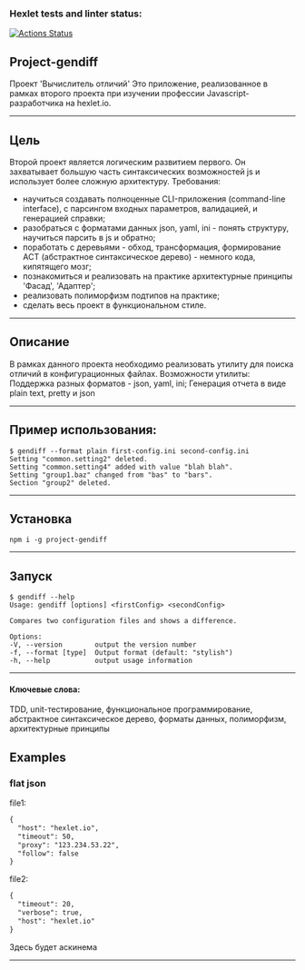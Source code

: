 ### Hexlet tests and linter status:
[![Actions Status](https://github.com/MilaNick/frontend-project-lvl2/workflows/hexlet-check/badge.svg)](https://github.com/MilaNick/frontend-project-lvl2/actions)  
## Project-gendiff

Проект 'Вычислитель отличий'
Это приложение, реализованное в рамках второго проекта при изучении профессии Javascript-разработчика на hexlet.io.
***
## Цель

Второй проект является логическим развитием первого. Он захватывает большую часть синтаксических возможностей js и использует более сложную архитектуру. Требования:
* научиться создавать полноценные CLI-приложения (command-line interface), с парсингом входных параметров, валидацией, и генерацией справки;
* разобраться с форматами данных json, yaml, ini - понять структуру, научиться парсить в js и обратно;
* поработать с деревьями - обход, трансформация, формирование АСТ (абстрактное синтаксическое дерево) - немного кода, кипятящего мозг;
* познакомиться и реализовать на практике архитектурные принципы 'Фасад', 'Адаптер';
* реализовать полиморфизм подтипов на практике;
* сделать весь проект в функциональном стиле.
***
## Описание

В рамках данного проекта необходимо реализовать утилиту для поиска отличий в конфигурационных файлах.
Возможности утилиты:
Поддержка разных форматов - json, yaml, ini;
Генерация отчета в виде plain text, pretty и json
***
## Пример использования:

```
$ gendiff --format plain first-config.ini second-config.ini
Setting "common.setting2" deleted.
Setting "common.setting4" added with value "blah blah".
Setting "group1.baz" changed from "bas" to "bars".
Section "group2" deleted.
```
***
## Установка

```npm i -g project-gendiff```
***
## Запуск

```
$ gendiff --help
Usage: gendiff [options] <firstConfig> <secondConfig>

Compares two configuration files and shows a difference.

Options:
-V, --version        output the version number
-f, --format [type]  Output format (default: "stylish")
-h, --help           output usage information
```
***  
#### Ключевые слова:

TDD, unit-тестирование, функциональное программирование, абстрактное синтаксическое дерево, форматы данных, полиморфизм, архитектурные принципы  
## Examples
### flat json  
file1:  
```html
{
  "host": "hexlet.io",
  "timeout": 50,
  "proxy": "123.234.53.22",
  "follow": false
}
```
file2:  
```html
{
  "timeout": 20,
  "verbose": true,
  "host": "hexlet.io"
}
```  
Здесь будет аскинема  
***





